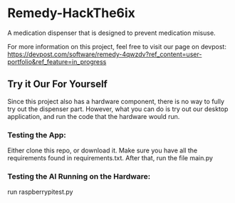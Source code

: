 # Remedy-HackThe6ix

A medication dispenser that is designed to prevent medication misuse.


For more information on this project, feel free to visit our page on devpost: https://devpost.com/software/remedy-4qwzdv?ref_content=user-portfolio&ref_feature=in_progress


## Try it Our For Yourself

Since this project also has a hardware component, there is no way to fully try out the dispenser part. However, what you can do is try out our desktop application, and run the code that the hardware would run. 

### Testing the App:
Either clone this repo, or download it. Make sure you have all the requirements found in requirements.txt. After that, run the file main.py 

### Testing the AI Running on the Hardware:
run raspberrypitest.py
